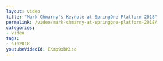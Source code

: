 ```yaml
---
layout: video
title: "Mark Chmarny's Keynote at SpringOne Platform 2018"
permalink: /video/mark-chmarny-at-springone-platform-2018/
categories:
- video
tags:
- s1p2018
youtubeVideoId: EKmp9xbKiso
---
```


